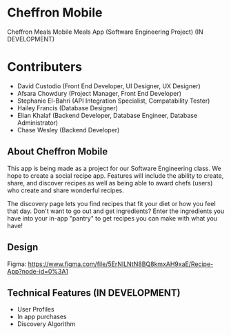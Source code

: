 # Cheffron Mobile

Cheffron Meals Mobile Meals App (Software Engineering Project) (IN DEVELOPMENT)

# Contributers

- David Custodio (Front End Developer, UI Designer, UX Designer)
- Afsara Chowdury (Project Manager, Front End Developer)
- Stephanie El-Bahri (API Integration Specialist, Compatability Tester)
- Hailey Francis (Database Designer)
- Elian Khalaf (Backend Developer, Database Engineer, Database Administrator)
- Chase Wesley (Backend Developer)

## About Cheffron Mobile

This app is being made as a project for our Software Engineering class. We hope to create a social recipe app. Features will include the ability to create, share, and discover recipes as well as being able to award chefs (users) who create and share wonderful recipes.  

The discovery page lets you find recipes that fit your diet or how you feel that day. Don't want to go out and get ingredients? Enter the ingredients you have into your in-app "pantry" to get recipes you can make with what you have!

## Design
Figma: https://www.figma.com/file/5ErNILNtN8BQ8kmxAH9xaE/Recipe-App?node-id=0%3A1

## Technical Features (IN DEVELOPMENT)
- User Profiles
- In app purchases
- Discovery Algorithm
